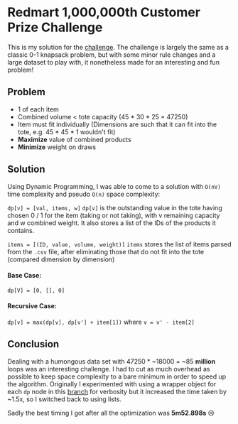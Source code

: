 # Redmart 1,000,000th Customer Prize Challenge

This is my solution for the [challenge](http://geeks.redmart.com/2015/10/26/1000000th-customer-prize-another-programming-challenge/). The challenge is largely the same as a classic 0-1 knapsack problem, but with some minor rule changes and a large dataset to play with, it nonetheless made for an interesting and fun problem!

## Problem
- 1 of each item
- Combined volume < tote capacity (45 * 30 * 25 = 47250)
- Item must fit individually (Dimensions are such that it can fit into the tote, e.g. 45 * 45 * 1 wouldn't fit)
- **Maximize** value of combined products
- **Minimize** weight on draws

## Solution
Using Dynamic Programming, I was able to come to a solution with `O(nV)`  time complexity and pseudo `O(n)` space complexity:

`dp[v] = [val, items, w]`
`dp[v]` is the outstanding value in the tote having chosen 0 / 1 for the item (taking or not taking), with v remaining capacity and w combined weight. It also stores a list of the IDs of the products it contains.

`items = [(ID, value, volume, weight)]`
`items` stores the list of items parsed from the `.csv` file, after eliminating those that do not fit into the tote (compared dimension by dimension)

#### Base Case:
`dp[V] = [0, [], 0] `

#### Recursive Case:
`dp[v] = max(dp[v], dp[v'] + item[1])` where `v = v' - item[2]`

## Conclusion
Dealing with a humongous data set with 47250 * ~18000 = ~85 **million** loops was an interesting challenge. I had to cut as much overhead as possible to keep space complexity to a bare minimum in order to speed up the algorithm. Originally I experimented with using a wrapper object for each `dp` node in this [branch](https://github.com/zweicoder/1m-customer-prize-challenge/tree/node-wrapper) for verbosity but it increased the time taken by ~1.5x, so I switched back to using lists. 

Sadly the best timing I got after all the optimization was **5m52.898s** :cry: